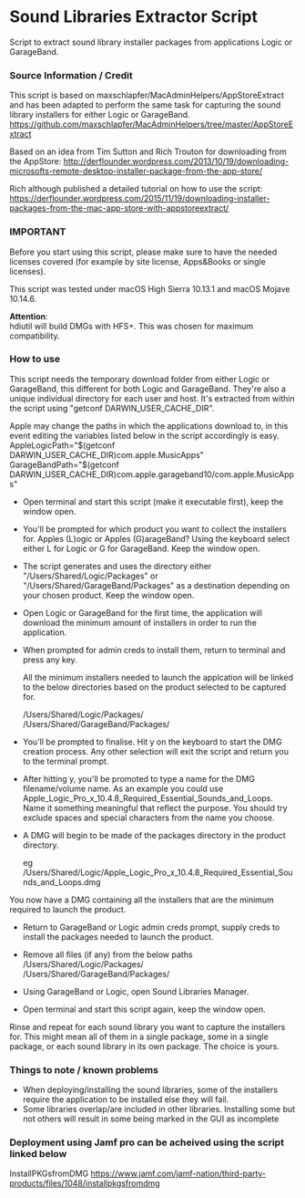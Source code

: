 # Sound Libraries Extractor Script
Script to extract sound library installer packages from applications Logic or GarageBand.

### Source Information / Credit

This script is based on maxschlapfer/MacAdminHelpers/AppStoreExtract and has been adapted to perform the same task for capturing the sound library installers for either Logic or GarageBand.
https://github.com/maxschlapfer/MacAdminHelpers/tree/master/AppStoreExtract

Based on an idea from Tim Sutton and Rich Trouton for downloading from the AppStore:
http://derflounder.wordpress.com/2013/10/19/downloading-microsofts-remote-desktop-installer-package-from-the-app-store/

Rich although published a detailed tutorial on how to use the script:
https://derflounder.wordpress.com/2015/11/19/downloading-installer-packages-from-the-mac-app-store-with-appstoreextract/


### IMPORTANT
Before you start using this script, please make sure to have the needed licenses covered (for example by site license, Apps&Books or single licenses).

This script was tested under macOS High Sierra 10.13.1 and macOS Mojave 10.14.6. 

__Attention__:  
hdiutil will build DMGs with HFS+. This was chosen for maximum compatibility.

### How to use
This script needs the temporary download folder from either Logic or GarageBand, this different for both Logic and GarageBand. They're also a unique individual directory for each user and host. It's extracted from within the script using "getconf DARWIN_USER_CACHE_DIR".

Apple may change the paths in which the applications download to, in this event editing the variables listed below in the script accordingly is easy.  
AppleLogicPath="$(getconf DARWIN_USER_CACHE_DIR)com.apple.MusicApps"  
GarageBandPath="$(getconf DARWIN_USER_CACHE_DIR)com.apple.garageband10/com.apple.MusicApps"

- Open terminal and start this script (make it executable first), keep the window open.

- You'll be prompted for which product you want to collect the installers for. Apples (L)ogic or Apples (G)arageBand? Using the keyboard select either L for Logic or G for GarageBand. Keep the window open.

- The script generates and uses the directory either "/Users/Shared/Logic/Packages" or "/Users/Shared/GarageBand/Packages" as a destination depending on your chosen product. Keep the window open.

- Open Logic or GarageBand for the first time, the application will download the minimum amount of installers in order to run the application.

- When prompted for admin creds to install them, return to terminal and press any key.

	All the minimum installers needed to launch the applcation will be linked to the below directories based on the product selected to be captured for.

	/Users/Shared/Logic/Packages/  
	/Users/Shared/GarageBand/Packages/

- You'll be prompted to finalise. Hit y on the keyboard to start the DMG creation process. Any other selection will exit the script and return you to the terminal prompt.

- After hitting y, you'll be promoted to type a name for the DMG filename/volume name. As an example you could use Apple_Logic_Pro_x_10.4.8_Required_Essential_Sounds_and_Loops.
	Name it something meaningful that reflect the purpose.
	You should try exclude spaces and special characters from the name you choose.

- A DMG will begin to be made of the packages directory in the product directory.

	eg /Users/Shared/Logic/Apple_Logic_Pro_x_10.4.8_Required_Essential_Sounds_and_Loops.dmg

You now have a DMG containing all the installers that are the minimum required to launch the product.

- Return to GarageBand or Logic admin creds prompt, supply creds to install the packages needed to launch the product.

- Remove all files (if any) from the below paths  
	/Users/Shared/Logic/Packages/  
	/Users/Shared/GarageBand/Packages/  

- Using GarageBand or Logic, open Sound Libraries Manager.

- Open terminal and start this script again, keep the window open.

Rinse and repeat for each sound library you want to capture the installers for. This might mean all of them in a single package, some in a single package, or each sound library in its own package. The choice is yours.

### Things to note / known problems
* When deploying/installing the sound libraries, some of the installers require the application to be installed else they will fail.
* Some libraries overlap/are included in other libraries. Installing some but not others will result in some being marked in the GUI as incomplete

### Deployment using Jamf pro can be acheived using the script linked below
InstallPKGsfromDMG
https://www.jamf.com/jamf-nation/third-party-products/files/1048/installpkgsfromdmg
